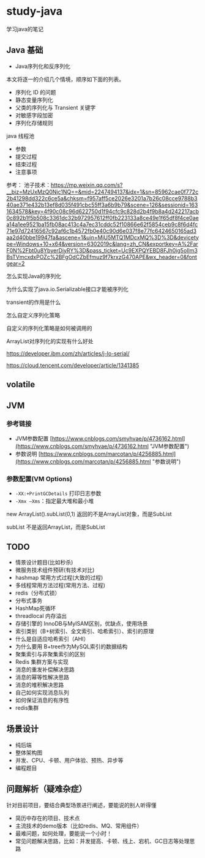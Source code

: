 # study-java #
学习java的笔记

## Java 基础


- Java序列化和反序列化



本文将逐一的介绍几个情境，顺序如下面的列表。

- 序列化 ID 的问题
- 静态变量序列化
- 父类的序列化与 Transient 关键字
- 对敏感字段加密
- 序列化存储规则


java 线程池

- 参数
- 提交过程
- 结束过程
- 注意事项

参考： 池子技术：https://mp.weixin.qq.com/s?__biz=MzUxMzQ0Njc1NQ==&mid=2247494137&idx=1&sn=85962cae0f772c2b41298dd322c6ce5a&chksm=f957aff5ce2026e3201a7b26c08cce9788b340ae371e432b13ef8d035f491cbc55ff3a6b9b79&scene=126&sessionid=1631634578&key=4f90c08c96d622750d1f94cfc9c828d2b4f9b8a4d242217acb0c892b1f5b508c3361dc32b972957612ff0fb223133a8ce49e1f65df8f4ce0aea14a1ee9521ba15fb08ac413c4a7ec31cddc52f10866e62f5854ceb9c8f6d4fc71e97d72416567c92af6c1b4572fb0e40c90d6e037f8e77fc6424650165ad3aa2d40bbe19947fa&ascene=1&uin=MjU5MTQ1MDcxMQ%3D%3D&devicetype=Windows+10+x64&version=6302019c&lang=zh_CN&exportkey=A%2FarF0N%2Fbt0u8YbyerDiyRY%3D&pass_ticket=Uc9EXPQYEBD8FJh0ig5oIlm3BsTVmcxdxPOZc%2BFgOdCZbEfmuz9f7krxzG470APE&wx_header=0&fontgear=2

怎么实现Java的序列化 

为什么实现了java.io.Serializable接口才能被序列化 

transient的作用是什么 

怎么自定义序列化策略 

自定义的序列化策略是如何被调用的 

ArrayList对序列化的实现有什么好处



https://developer.ibm.com/zh/articles/j-lo-serial/

https://cloud.tencent.com/developer/article/1341385




## volatile





## JVM ##

### 参考链接  ###
- JVM参数配置 [https://www.cnblogs.com/smyhvae/p/4736162.html](https://www.cnblogs.com/smyhvae/p/4736162.html "JVM参数配置") 
- 参数说明 [https://www.cnblogs.com/marcotan/p/4256885.html](https://www.cnblogs.com/marcotan/p/4256885.html "参数说明")
### 参数配置(VM Options) ###
- `-XX:+PrintGCDetails` 打印日志参数
- `-Xmx –Xms`：指定最大堆和最小堆

new ArrayList().subList(0,1) 返回的不是ArrayList对象，而是SubList 

subList 不是返回ArrayList，而是SubList

## TODO ##
- 情景设计题目(比如秒杀)
- 微服务技术组件预研(有技术对比)
- hashmap 常用方式过程(大致的过程)
- 多线程常用方法过程(常用方法、过程)
- redis（分布式锁）
- 分布式事务
- HashMap死循环
- threadlocal 内存溢出
- 存储引擎的 InnoDB与MyISAM区别，优缺点，使用场景
- 索引类别（B+树索引、全文索引、哈希索引）、索引的原理
- 什么是自适应哈希索引（AHI）
- 为什么要用 B+tree作为MySQL索引的数据结构
- 聚集索引与非聚集索引的区别
- Redis 集群方案与实现
- 消息的重发补偿解决思路
- 消息的幂等性解决思路
- 消息的堆积解决思路
- 自己如何实现消息队列
- 如何保证消息的有序性
- redis集群

## 场景设计 ##
- 纯后端
- 整体架构图
- 并发、CPU、卡顿、用户体验、预热、异步等
- 编程题目

## 问题解析（疑难杂症） ##
针对目前项目，要结合典型场景进行阐述，要能说的别人听得懂

- 简历中存在的项目、技术点
- 主流技术的demo版本（比如redis、MQ、常用组件）
- 最难问题，如何处理，要能说一个小时！
- 常见问题解决思路，比如：并发提高、卡顿、线上、宕机、GC日志等处理思路
